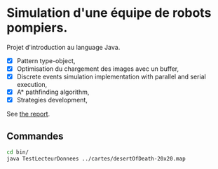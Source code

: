 # Simulation d'une équipe de robots pompiers.

Projet d'introduction au language Java.

- [x] Pattern type-object,
- [x] Optimisation du chargement des images avec un buffer,
- [x] Discrete events simulation implementation with parallel and serial execution,
- [x] A* pathfinding algorithm,
- [x] Strategies development,

See [the report](rapport.pdf). 

## Commandes

```bash
cd bin/
java TestLecteurDonnees ../cartes/desertOfDeath-20x20.map
```